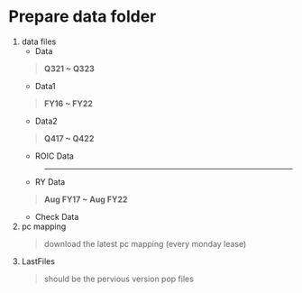 # Prepare data folder
1. data files
    * Data
    > **Q321 ~ Q323**
    * Data1
    > **FY16 ~ FY22**
    * Data2
    > **Q417 ~ Q422**
    * ROIC Data
    > ****
    * RY Data
    > **Aug FY17 ~ Aug FY22**
    * Check Data
2. pc mapping
    > download the latest pc mapping (every monday lease)
3. LastFiles
    > should be the pervious version pop files